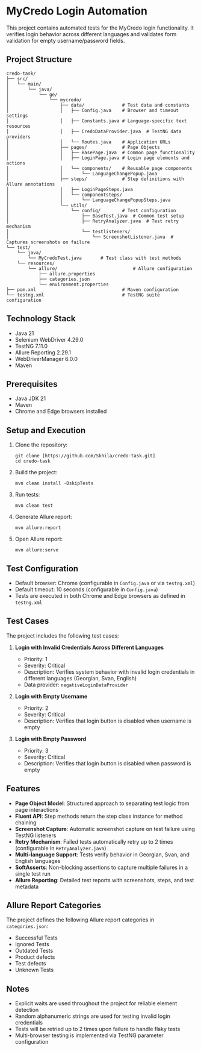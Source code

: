# MyCredo Login Automation

This project contains automated tests for the MyCredo login functionality. It verifies login behavior across different languages and validates form validation for empty username/password fields.

## Project Structure

```
credo-task/
├── src/
│   └── main/
│       └── java/
│           └── ge/
│               └── mycredo/
│                   ├── data/              # Test data and constants
│                   │   ├── Config.java    # Browser and timeout settings
│                   │   ├── Constants.java # Language-specific text resources
│                   │   ├── CredoDataProvider.java  # TestNG data providers
│                   │   └── Routes.java    # Application URLs
│                   ├── pages/             # Page Objects
│                   │   ├── BasePage.java  # Common page functionality
│                   │   ├── LoginPage.java # Login page elements and actions
│                   │   └── components/    # Reusable page components
│                   │       └── LanguageChangePopup.java
│                   ├── steps/             # Step definitions with Allure annotations
│                   │   ├── LoginPageSteps.java
│                   │   └── componentsteps/
│                   │       └── LanguageChangePopupSteps.java
│                   └── utils/
│                       └── config/        # Test configuration
│                           ├── BaseTest.java  # Common test setup
│                           ├── RetryAnalyzer.java  # Test retry mechanism
│                           └── testlisteners/
│                               └── ScreenshotListener.java  # Captures screenshots on failure
└── test/
    └── java/
        └── MyCredoTest.java       # Test class with test methods
    └── resources/
        └── allure/                            # Allure configuration
            ├── allure.properties
            ├── categories.json
            └── environment.properties
├── pom.xml                                # Maven configuration
└── testng.xml                             # TestNG suite configuration
```

## Technology Stack

- Java 21
- Selenium WebDriver 4.29.0
- TestNG 7.11.0
- Allure Reporting 2.29.1
- WebDriverManager 6.0.0
- Maven

## Prerequisites

- Java JDK 21
- Maven
- Chrome and Edge browsers installed

## Setup and Execution

1. Clone the repository:
   ```
   git clone [https://github.com/Skhila/credo-task.git]
   cd credo-task
   ```

2. Build the project:
   ```
   mvn clean install -DskipTests
   ```

3. Run tests:
   ```
   mvn clean test
   ```

4. Generate Allure report:
   ```
   mvn allure:report
   ```

5. Open Allure report:
   ```
   mvn allure:serve
   ```

## Test Configuration

- Default browser: Chrome (configurable in `Config.java` or via `testng.xml`)
- Default timeout: 10 seconds (configurable in `Config.java`)
- Tests are executed in both Chrome and Edge browsers as defined in `testng.xml`

## Test Cases

The project includes the following test cases:

1. **Login with Invalid Credentials Across Different Languages**
    - Priority: 1
    - Severity: Critical
    - Description: Verifies system behavior with invalid login credentials in different languages (Georgian, Svan, English)
    - Data provider: `negativeLoginDataProvider`

2. **Login with Empty Username**
    - Priority: 2
    - Severity: Critical
    - Description: Verifies that login button is disabled when username is empty

3. **Login with Empty Password**
    - Priority: 3
    - Severity: Critical
    - Description: Verifies that login button is disabled when password is empty

## Features

- **Page Object Model**: Structured approach to separating test logic from page interactions
- **Fluent API**: Step methods return the step class instance for method chaining
- **Screenshot Capture**: Automatic screenshot capture on test failure using TestNG listeners
- **Retry Mechanism**: Failed tests automatically retry up to 2 times (configurable in `RetryAnalyzer.java`)
- **Multi-language Support**: Tests verify behavior in Georgian, Svan, and English languages
- **SoftAsserts**: Non-blocking assertions to capture multiple failures in a single test run
- **Allure Reporting**: Detailed test reports with screenshots, steps, and test metadata

## Allure Report Categories

The project defines the following Allure report categories in `categories.json`:

- Successful Tests
- Ignored Tests
- Outdated Tests
- Product defects
- Test defects
- Unknown Tests

## Notes

- Explicit waits are used throughout the project for reliable element detection
- Random alphanumeric strings are used for testing invalid login credentials
- Tests will be retried up to 2 times upon failure to handle flaky tests
- Multi-browser testing is implemented via TestNG parameter configuration